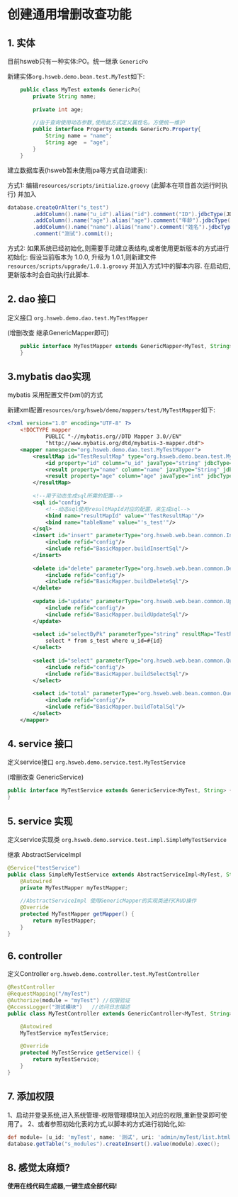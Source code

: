 # 创建通用增删改查功能

## 1. 实体
目前hsweb只有一种实体:PO。统一继承 `GenericPo`

新建实体`org.hsweb.demo.bean.test.MyTest`如下:
```java
    public class MyTest extends GenericPo{
        private String name;
        
        private int age;
        
        //由于查询使用动态参数,使用此方式定义属性名。方便统一维护
        public interface Property extends GenericPo.Property{
            String name = "name";
            String age  = "age";
        }
    }
```

建立数据库表(hsweb暂未使用jpa等方式自动建表):

方式1: 编辑`resources/scripts/initialize.groovy` (此脚本在项目首次运行时执行) 并加入
```groovy
database.createOrAlter("s_test")
        .addColumn().name("u_id").alias("id").comment("ID").jdbcType(JDBCType.VARCHAR).length(32).primaryKey().commit()
        .addColumn().name("age").alias("age").comment("年龄").jdbcType(JDBCType.DECIMAL).length(16,0).commit()
        .addColumn().name("name").alias("name").comment("姓名").jdbcType(JDBCType.VARCHAR).length(128).commit()
        .comment("测试").commit();
```

方式2: 如果系统已经初始化,则需要手动建立表结构,或者使用更新版本的方式进行初始化:
假设当前版本为 1.0.0, 升级为 1.0.1,则新建文件 ``resources/scripts/upgrade/1.0.1.groovy`` 并加入方式1中的脚本内容.
在启动后,更新版本时会自动执行此脚本.

## 2. dao 接口 

定义接口 ``org.hsweb.demo.dao.test.MyTestMapper``

(增删改查 继承GenericMapper即可)
```java
    public interface MyTestMapper extends GenericMapper<MyTest, String> {
    }
```
## 3.mybatis dao实现
mybatis 采用配置文件(xml)的方式

新建xml配置`resources/org/hsweb/demo/mappers/test/MyTestMapper`如下:
```xml
<?xml version="1.0" encoding="UTF-8" ?>
    <!DOCTYPE mapper
            PUBLIC "-//mybatis.org//DTD Mapper 3.0//EN"
            "http://www.mybatis.org/dtd/mybatis-3-mapper.dtd">
    <mapper namespace="org.hsweb.demo.dao.test.MyTestMapper">
        <resultMap id="TestResultMap" type="org.hsweb.demo.bean.test.MyTest">
            <id property="id" column="u_id" javaType="string" jdbcType="VARCHAR"/>
            <result property="name" column="name" javaType="String" jdbcType="VARCHAR"/>
            <result property="age" column="age" javaType="int" jdbcType="INTEGER"/>
        </resultMap>
    
        <!--用于动态生成sql所需的配置-->
        <sql id="config">
            <!--动态sql使用resultMapId对应的配置，来生成sql-->
            <bind name="resultMapId" value="'TestResultMap'"/>
            <bind name="tableName" value="'s_test'"/>
        </sql>
        <insert id="insert" parameterType="org.hsweb.web.bean.common.InsertParam">
            <include refid="config"/>
            <include refid="BasicMapper.buildInsertSql"/>
        </insert>
    
        <delete id="delete" parameterType="org.hsweb.web.bean.common.DeleteParam">
            <include refid="config"/>
            <include refid="BasicMapper.buildDeleteSql"/>
        </delete>
    
        <update id="update" parameterType="org.hsweb.web.bean.common.UpdateParam">
            <include refid="config"/>
            <include refid="BasicMapper.buildUpdateSql"/>
        </update>
    
        <select id="selectByPk" parameterType="string" resultMap="TestResultMap">
            select * from s_test where u_id=#{id}
        </select>
    
        <select id="select" parameterType="org.hsweb.web.bean.common.QueryParam" resultMap="TestResultMap">
            <include refid="config"/>
            <include refid="BasicMapper.buildSelectSql"/>
        </select>
    
        <select id="total" parameterType="org.hsweb.web.bean.common.QueryParam" resultType="int">
            <include refid="config"/>
            <include refid="BasicMapper.buildTotalSql"/>
        </select>
    </mapper>
```

## 4. service 接口

定义service接口 ``org.hsweb.demo.service.test.MyTestService``

(增删改查 GenericService)
```java
public interface MyTestService extends GenericService<MyTest, String> {
}
```

## 5. service 实现

定义service实现类 ``org.hsweb.demo.service.test.impl.SimpleMyTestService``

继承 AbstractServiceImpl
```java
@Service("testService")
public class SimpleMyTestService extends AbstractServiceImpl<MyTest, String> implements MyTestService {
    @Autowired
    private MyTestMapper myTestMapper;
    
    //AbstractServiceImpl 使用GenericMapper的实现类进行CRUD操作
    @Override
    protected MyTestMapper getMapper() {
        return myTestMapper;
    }
}
```

## 6. controller

定义Controller ``org.hsweb.demo.controller.test.MyTestController``

```java
@RestController
@RequestMapping("/myTest")
@Authorize(module = "myTest") //权限验证
@AccessLogger("测试模块")   //访问日志描述
public class MyTestController extends GenericController<MyTest, String> {

    @Autowired
    MyTestService myTestService;
    
    @Override
    protected MyTestService getService() {
        return myTestService;
    }
}
```

## 7. 添加权限

1、启动并登录系统,进入系统管理-权限管理模块加入对应的权限,重新登录即可使用了。
2、或者参照初始化表的方式,以脚本的方式进行初始化,如:

```groovy
def module= [u_id: 'myTest', name: '测试', uri: 'admin/myTest/list.html', icon: '', parent_id: '-1', remark: '', status: 1, optional: '[{"id":"M","text":"菜单可见","checked":true},{"id":"import","text":"导入excel","checked":true},{"id":"export","text":"导出excel","checked":true},{"id":"R","text":"查询","checked":true},{"id":"C","text":"新增","checked":true},{"id":"U","text":"修改","checked":true},{"id":"D","text":"删除","checked":false}]', sort_index: 1];
database.getTable("s_modules").createInsert().value(module).exec();
```

## 8. 感觉太麻烦?

**使用在线代码生成器,一键生成全部代码!**